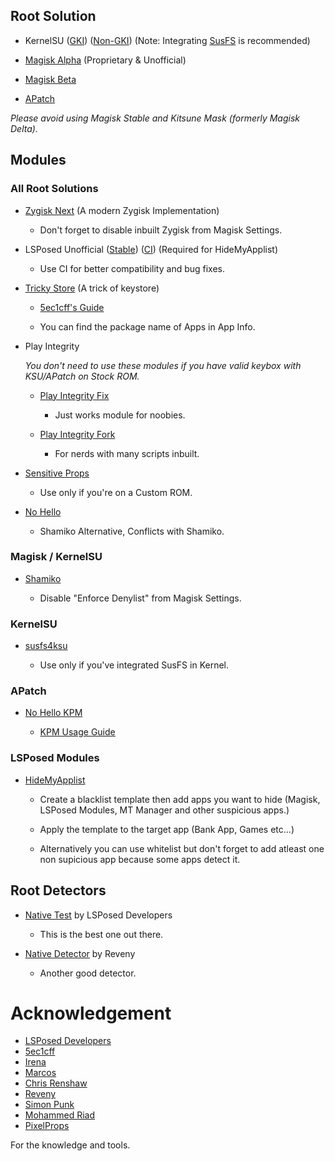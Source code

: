 ## Root Solution

- KernelSU ([GKI](https://github.com/tiann/KernelSU)) ([Non-GKI](https://github.com/rsuntk/KernelSU)) (Note: Integrating [SusFS](https://gitlab.com/simonpunk/susfs4ksu) is recommended)

- [Magisk Alpha](https://t.me/MagiskAlpha) (Proprietary & Unofficial)

- [Magisk Beta](https://github.com/topjohnwu/Magisk/releases)

- [APatch](https://apatch.dev)

_Please avoid using Magisk Stable and Kitsune Mask (formerly Magisk Delta)._

## Modules

### All Root Solutions

- [Zygisk Next](https://github.com/Dr-TSNG/ZygiskNext/releases) (A modern Zygisk Implementation)

  - Don't forget to disable inbuilt Zygisk from Magisk Settings.

- LSPosed Unofficial ([Stable](https://github.com/re-zero001/LSPosed-Irena/releases/latest)) ([CI](https://t.me/lsposed_irena)) (Required for HideMyApplist)

  - Use CI for better compatibility and bug fixes.

- [Tricky Store](https://github.com/5ec1cff/TrickyStore/releases) (A trick of keystore)

  - [5ec1cff's Guide](https://5ec1cff.github.io/TrickyStore/)

  - You can find the package name of Apps in App Info.

- Play Integrity

    _You don't need to use these modules if you have valid keybox with KSU/APatch on Stock ROM._

    - [Play Integrity Fix](https://github.com/chiteroman/PlayIntegrityFix/releases)

      - Just works module for noobies.

    - [Play Integrity Fork](https://github.com/osm0sis/PlayIntegrityFork/releases)

      - For nerds with many scripts inbuilt.


- [Sensitive Props](https://www.pling.com/p/2129780/)

  - Use only if you're on a Custom ROM.

- [No Hello](https://github.com/MhmRdd/NoHello)

  - Shamiko Alternative, Conflicts with Shamiko.

### Magisk / KernelSU

- [Shamiko](https://github.com/LSPosed/LSPosed.github.io/releases)

  - Disable "Enforce Denylist" from Magisk Settings.

### KernelSU

- [susfs4ksu](https://github.com/sidex15/susfs4ksu-module/releases/latest)

  - Use only if you've integrated SusFS in Kernel.

### APatch

- [No Hello KPM](https://t.me/mhm72dd/39)

  - [KPM Usage Guide](https://apatch.dev/kpm-usage-guide.html)

### LSPosed Modules

- [HideMyApplist](https://github.com/Dr-TSNG/Hide-My-Applist/releases/latest)

  - Create a blacklist template then add apps you want to hide (Magisk, LSPosed Modules, MT Manager and other suspicious apps.)

  - Apply the template to the target app (Bank App, Games etc...)

  - Alternatively you can use whitelist but don't forget to add atleast one non supicious app because some apps detect it.

## Root Detectors

- [Native Test](https://github.com/Dr-TSNG/NativeDetector/releases/latest) by LSPosed Developers

  - This is the best one out there.

- [Native Detector](https://github.com/reveny/Android-Native-Root-Detector/releases/latest) by Reveny

  - Another good detector.

# Acknowledgement

- [LSPosed Developers](https://github.com/orgs/LSPosed/people)
- [5ec1cff](https://github.com/5ec1cff)
- [Irena](https://github.com/re-zero001)
- [Marcos](https://github.com/chiteroman)
- [Chris Renshaw](https://github.com/osm0sis)
- [Reveny](https://github.com/reveny)
- [Simon Punk](https://gitlab.com/simonpunk)
- [Mohammed Riad](https://github.com/MhmRdd)
- [PixelProps](https://t.me/PixelProps)

For the knowledge and tools.
